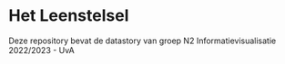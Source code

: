 # Het Leenstelsel

Deze repository bevat de datastory van groep N2
Informatievisualisatie 2022/2023 - UvA